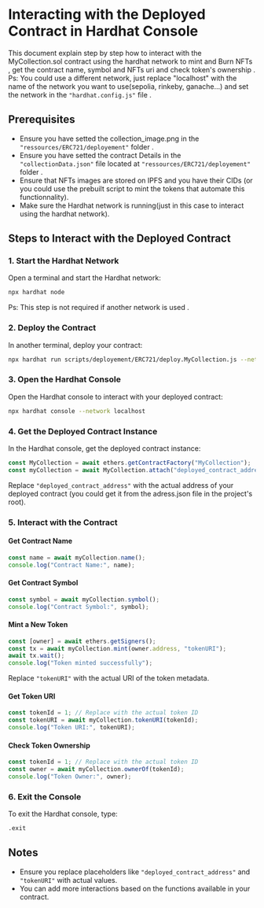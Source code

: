 # Interacting with the Deployed Contract in Hardhat Console

This document explain step by step how to interact with the MyCollection.sol contract using the hardhat network to mint and Burn NFTs , get the contract name, symbol and NFTs uri and check token's ownership .
Ps: You could use a different network, just replace "localhost" with the name of the network you want to use(sepolia, rinkeby, ganache...) and set the network in the `"hardhat.config.js"` file .
## Prerequisites
- Ensure you have setted the collection_image.png in the `"ressources/ERC721/deployement"` folder .
- Ensure you have setted the contract Details in the `"collectionData.json"` file located at `"ressources/ERC721/deployement"` folder .
- Ensure that NFTs images are stored on IPFS and you have their CIDs (or you could use the prebuilt script to mint the tokens that automate this functionnality).
- Make sure the Hardhat network is running(just in this case to interact using the hardhat network).

## Steps to Interact with the Deployed Contract

### 1. Start the Hardhat Network
Open a terminal and start the Hardhat network:
```sh
npx hardhat node
```
Ps: This step is not required if another network is used .
### 2. Deploy the Contract
In another terminal, deploy your contract:
```sh
npx hardhat run scripts/deployement/ERC721/deploy.MyCollection.js --network localhost
```

### 3. Open the Hardhat Console
Open the Hardhat console to interact with your deployed contract:
```sh
npx hardhat console --network localhost
```

### 4. Get the Deployed Contract Instance
In the Hardhat console, get the deployed contract instance:
```javascript
const MyCollection = await ethers.getContractFactory("MyCollection");
const myCollection = await MyCollection.attach("deployed_contract_address");
```
Replace `"deployed_contract_address"` with the actual address of your deployed contract (you could get it from the adress.json file in the project's root).

### 5. Interact with the Contract

#### Get Contract Name
```javascript
const name = await myCollection.name();
console.log("Contract Name:", name);
```

#### Get Contract Symbol
```javascript
const symbol = await myCollection.symbol();
console.log("Contract Symbol:", symbol);
```

#### Mint a New Token
```javascript
const [owner] = await ethers.getSigners();
const tx = await myCollection.mint(owner.address, "tokenURI");
await tx.wait();
console.log("Token minted successfully");
```
Replace `"tokenURI"` with the actual URI of the token metadata.

#### Get Token URI
```javascript
const tokenId = 1; // Replace with the actual token ID
const tokenURI = await myCollection.tokenURI(tokenId);
console.log("Token URI:", tokenURI);
```

#### Check Token Ownership
```javascript
const tokenId = 1; // Replace with the actual token ID
const owner = await myCollection.ownerOf(tokenId);
console.log("Token Owner:", owner);
```

### 6. Exit the Console
To exit the Hardhat console, type:
```sh
.exit
```

## Notes
- Ensure you replace placeholders like `"deployed_contract_address"` and `"tokenURI"` with actual values.
- You can add more interactions based on the functions available in your contract.
